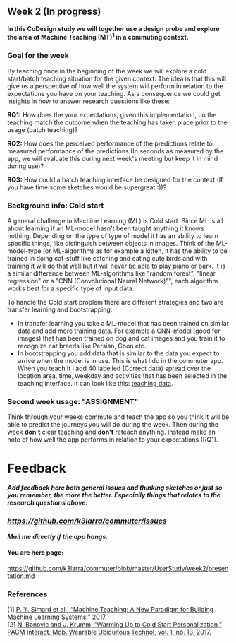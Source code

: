 ## Week 2 (In progress)
**In this CoDesign study we will together use a design probe and explore the area of Machine Teaching (MT)<sup>1</sup> in a commuting context.**

### Goal for the week
By teaching once in the beginning of the week we will explore a cold start/batch teaching situation for the given context. The idea is that this will give us a perspective of how well the system will perform in relation to the expectations you have on your teaching.
As a consequence we could get insights in how to answer research questions like these:

**RQ1:** How does the your expectations, given this implementation, on the teaching match the outcome when the teaching has taken place prior to the usage (batch teaching)?

**RQ2:** How does the perceived performance of the predictions relate to measured performance of the predictions (In seconds as measured by the app, we will evaluate this during next week's meeting but keep it in mind during use)?

**RQ3:** How could a batch teaching interface be designed for the context (If you have time some sketches would be supergreat :))?

### Background info: Cold start
A general challenge in Machine Learning (ML) is Cold start.
Since ML is all about learning if an ML-model hasn't been taught anything it knows nothing. Depending on the type of type of model it has an ability to learn specific things, like distinguish between objects in images.
Think of the ML-model-type (or ML-algorithm) as for example a kitten, it has the ability to be trained in doing cat-stuff like catching and eating cute birds and with training it will do that well but it will never be able to play piano or bark. It is a similar difference between ML-algorithms like "random forest", "linear regression" or a "CNN (Convolutional Neural Network)"", each algorithm works best for a specific type of input data.

To handle the Cold start problem there are different strategies and two are transfer learning and bootstrapping.
* In transfer learning you take a ML-model that has been trained on similar data and add more training data. For example a CNN-model (good for images) that has been trained on dog and cat images and you train it to recognize cat breeds like Persian, Coon etc.
* In bootstrapping you add data that is similar to the data you expect to arrive when the model is in use. This is what I do in the commuter app. When you teach it I add 40 labelled (Correct data) spread over the location area, time, weekday and activities that has been selected in the teaching interface. It can look like this: [teaching data](https://github.com/k3larra/commuter/blob/master/UserStudy/week2/teach.csv).

### Second week usage: "ASSIGNMENT"
Think through your weeks commute and teach the app so you think it will be able to predict the journeys you will do during the week. Then during the week **don't** clear teaching and **don't** reteach anything. Instead make an note of how well the app performs in relation to your expectations (RQ1).

# Feedback
***Add feedback here both general issues and thinking sketches or just so you remember, the more the better. Especially things that relates to the research questions above:***<br/>
### ***https://github.com/k3larra/commuter/issues*** <br/>

***Mail me directly if the app hangs.***


#### You are here page:
https://github.com/k3larra/commuter/blob/master/UserStudy/week2/presentation.md

### References
[1] [P. Y. Simard et al., “Machine Teaching: A New Paradigm for Building Machine Learning Systems,” 2017](https://arxiv.org/pdf/1707.06742v3.pdf).<br/>
[2] [N. Banovic and J. Krumm, “Warming Up to Cold Start Personalization,” PACM Interact. Mob. Wearable Ubiquitous Technol, vol. 1, no. 13, 2017.](Warming_Up.pdf)
